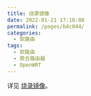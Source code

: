 ```yaml
---
title: 烧录镜像
date: 2022-01-21 17:18:08
permalink: /pages/b4c044/
categories:
  - 软路由
tags:
  - 软路由
  - 聚合路由器
  - OpenWRT
---
```


详见 [烧录镜像](./../../03.装机/0010.安装系统/0010.烧录镜像.md)。
